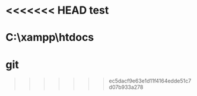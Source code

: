 <<<<<<< HEAD
test
====

C:\xampp\htdocs
=======
git
===
>>>>>>> ec5dacf9e63e1d11f4164edde51c7d07b933a278
